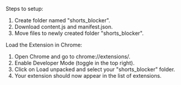 Steps to setup:
1. Create folder named "shorts_blocker".
2. Download content.js and manifest.json.
3. Move files to newly created folder "shorts_blocker".
   
Load the Extension in Chrome: 
1. Open Chrome and go to chrome://extensions/.
2. Enable Developer Mode (toggle in the top right).
3. Click on Load unpacked and select your "shorts_blocker" folder.
4. Your extension should now appear in the list of extensions.
